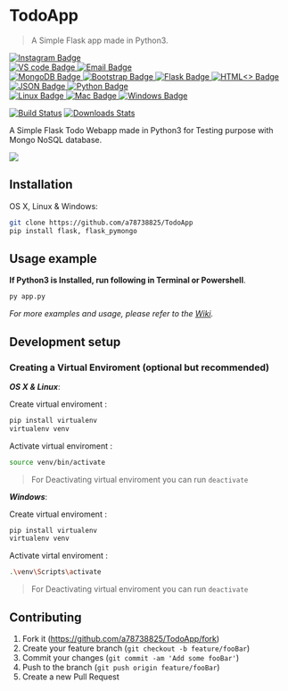 # TodoApp
> A Simple Flask app made in Python3.

<div style="left: 15px;" id="badges1">
  <a href="https://www.instagram.com/itz_the_dark_007/">
    <img src="https://img.shields.io/badge/Instagram-E4405F?style=for-the-badge&logo=instagram&logoColor=white" alt="Instagram Badge"/>
  </a>
</div>

<div style="left: 15px;" id="badges2">
  <a href="https://code.visualstudio.com/">
    <img src="https://img.shields.io/badge/Visual_Studio_Code-0078D4?style=for-the-badge&logo=visual%20studio%20code&logoColor=white" alt="VS code Badge"/>
  </a>
  <a href="a78738825@gmail.com">
    <img src="https://img.shields.io/badge/Gmail-D14836?style=for-the-badge&logo=gmail&logoColor=white" alt="Email Badge"/>
  </a>
</div>

<div id="badges3">
  <a href="https://www.mongodb.com">
    <img src="https://img.shields.io/badge/MongoDB-4EA94B?style=for-the-badge&logo=mongodb&logoColor=white" alt="MongoDB Badge"/>
  </a>
  <a href="getbootstrap.com">
    <img src="https://img.shields.io/badge/Bootstrap-563D7C?style=for-the-badge&logo=bootstrap&logoColor=white" alt="Bootstrap Badge"/>
  </a>
  <a href="https://flask.palletsprojects.com">
    <img src="https://img.shields.io/badge/Flask-000000?style=for-the-badge&logo=flask&logoColor=white" alt="Flask Badge"/>
  </a>
  <a href="#">
    <img src="https://img.shields.io/badge/HTML5-E34F26?style=for-the-badge&logo=html5&logoColor=white" alt="HTML<> Badge"/>
  </a>
  <a href="#">
    <img src="https://img.shields.io/badge/json-5E5C5C?style=for-the-badge&logo=json&logoColor=white" alt="JSON Badge"/>
  </a>
  <a href="#">
    <img src="https://img.shields.io/badge/Python-FFD43B?style=for-the-badge&logo=python&logoColor=blue" alt="Python Badge"/>
  </a>
</div>

<div id="badges4">
  <a href="#">
    <img src="https://img.shields.io/badge/Linux-FCC624?style=for-the-badge&logo=linux&logoColor=black" alt="Linux Badge"/>
  </a>
  <a href="#">
    <img src="https://img.shields.io/badge/mac%20os-000000?style=for-the-badge&logo=apple&logoColor=white" alt="Mac Badge"/>
  </a>
  <a href="#">
    <img src="https://img.shields.io/badge/Windows-0078D6?style=for-the-badge&logo=windows&logoColor=white" alt="Windows Badge"/>
  </a>
</div>


[![Build Status][travis-image]][travis-url]
[![Downloads Stats][npm-downloads]][npm-url]

A Simple Flask Todo Webapp made in Python3 for Testing purpose with Mongo NoSQL database.

![](header.png)

## Installation

OS X, Linux & Windows:

```sh
git clone https://github.com/a78738825/TodoApp
pip install flask, flask_pymongo
```


## Usage example

**If Python3 is Installed, run following in Terminal or Powershell**.
```sh
py app.py
```

_For more examples and usage, please refer to the [Wiki][wiki]._

## Development setup

### Creating a Virtual Enviroment (optional but recommended)

***OS X & Linux***:

Create virtual enviroment :

```sh
pip install virtualenv
virtualenv venv
```

Activate virtual enviroment :

```sh
source venv/bin/activate
```
> For Deactivating virtual enviroment you can run ```deactivate```


***Windows***:

Create virtual enviroment :

```sh
pip install virtualenv
virtualenv venv
```

Activate virtal enviroment :

```sh
.\venv\Scripts\activate
```
> For Deactivating virtual enviroment you can run ```deactivate```


## Contributing

1. Fork it (<https://github.com/a78738825/TodoApp/fork>)
2. Create your feature branch (`git checkout -b feature/fooBar`)
3. Commit your changes (`git commit -am 'Add some fooBar'`)
4. Push to the branch (`git push origin feature/fooBar`)
5. Create a new Pull Request

<!-- Markdown link & img dfn's -->
[npm-image]: https://img.shields.io/npm/v/datadog-metrics.svg?style=flat-square
[npm-url]: https://npmjs.org/package/datadog-metrics
[npm-downloads]: https://img.shields.io/npm/dm/datadog-metrics.svg?style=flat-square
[travis-image]: https://img.shields.io/travis/dbader/node-datadog-metrics/master.svg?style=flat-square
[travis-url]: https://travis-ci.org/dbader/node-datadog-metrics
[wiki]: https://github.com/yourname/yourproject/wiki
